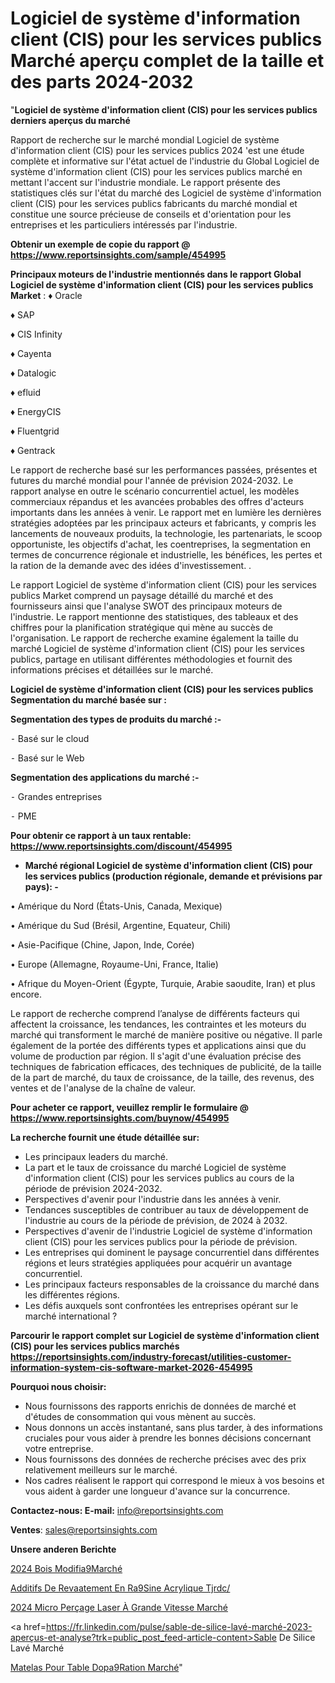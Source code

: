 # Logiciel de système d'information client (CIS) pour les services publics Marché aperçu complet de la taille et des parts 2024-2032

"<strong>Logiciel de système d'information client (CIS) pour les services publics derniers aperçus du marché</strong>

Rapport de recherche sur le marché mondial Logiciel de système d'information client (CIS) pour les services publics 2024 'est une étude complète et informative sur l'état actuel de l'industrie du Global Logiciel de système d'information client (CIS) pour les services publics marché en mettant l'accent sur l'industrie mondiale. Le rapport présente des statistiques clés sur l'état du marché des Logiciel de système d'information client (CIS) pour les services publics fabricants du marché mondial et constitue une source précieuse de conseils et d'orientation pour les entreprises et les particuliers intéressés par l'industrie.

<strong>Obtenir un exemple de copie du rapport @ <a href=https://www.reportsinsights.com/sample/454995>https://www.reportsinsights.com/sample/454995</a></strong>

<strong>Principaux moteurs de l'industrie mentionnés dans le rapport Global Logiciel de système d'information client (CIS) pour les services publics Market</strong> :
♦ Oracle

♦ SAP

♦ CIS Infinity

♦ Cayenta

♦ Datalogic

♦ efluid

♦ EnergyCIS

♦ Fluentgrid

♦ Gentrack

Le rapport de recherche basé sur les performances passées, présentes et futures du marché mondial pour l'année de prévision 2024-2032. Le rapport analyse en outre le scénario concurrentiel actuel, les modèles commerciaux répandus et les avancées probables des offres d'acteurs importants dans les années à venir. Le rapport met en lumière les dernières stratégies adoptées par les principaux acteurs et fabricants, y compris les lancements de nouveaux produits, la technologie, les partenariats, le scoop opportuniste, les objectifs d'achat, les coentreprises, la segmentation en termes de concurrence régionale et industrielle, les bénéfices, les pertes et la ration de la demande avec des idées d'investissement. .

Le rapport Logiciel de système d'information client (CIS) pour les services publics Market comprend un paysage détaillé du marché et des fournisseurs ainsi que l'analyse SWOT des principaux moteurs de l'industrie. Le rapport mentionne des statistiques, des tableaux et des chiffres pour la planification stratégique qui mène au succès de l'organisation. Le rapport de recherche examine également la taille du marché Logiciel de système d'information client (CIS) pour les services publics, partage en utilisant différentes méthodologies et fournit des informations précises et détaillées sur le marché.

<strong>Logiciel de système d'information client (CIS) pour les services publics Segmentation du marché basée sur :</strong>

<strong>Segmentation des types de produits du marché :-</strong>

⁃ Basé sur le cloud

⁃ Basé sur le Web

<strong>Segmentation des applications du marché :-</strong>

⁃ Grandes entreprises

⁃ PME

<strong>Pour obtenir ce rapport à un taux rentable: <a href=https://www.reportsinsights.com/discount/454995>https://www.reportsinsights.com/discount/454995</a></strong>
<ul>
  <li><strong>Marché régional Logiciel de système d'information client (CIS) pour les services publics (production régionale, demande et prévisions par pays): -</strong></li>
</ul>
• Amérique du Nord (États-Unis, Canada, Mexique)

• Amérique du Sud (Brésil, Argentine, Equateur, Chili)

• Asie-Pacifique (Chine, Japon, Inde, Corée)

• Europe (Allemagne, Royaume-Uni, France, Italie)

• Afrique du Moyen-Orient (Égypte, Turquie, Arabie saoudite, Iran) et plus encore.

Le rapport de recherche comprend l’analyse de différents facteurs qui affectent la croissance, les tendances, les contraintes et les moteurs du marché qui transforment le marché de manière positive ou négative. Il parle également de la portée des différents types et applications ainsi que du volume de production par région. Il s'agit d'une évaluation précise des techniques de fabrication efficaces, des techniques de publicité, de la taille de la part de marché, du taux de croissance, de la taille, des revenus, des ventes et de l'analyse de la chaîne de valeur.

<strong>Pour acheter ce rapport, veuillez remplir le formulaire @   <a href=https://www.reportsinsights.com/buynow/454995>https://www.reportsinsights.com/buynow/454995</a></strong>

<strong>La recherche fournit une étude détaillée sur:</strong>
<ul>
  <li>Les principaux leaders du marché.</li>
  <li>La part et le taux de croissance du marché Logiciel de système d'information client (CIS) pour les services publics au cours de la période de prévision 2024-2032.</li>
  <li>Perspectives d'avenir pour l'industrie dans les années à venir.</li>
  <li>Tendances susceptibles de contribuer au taux de développement de l'industrie au cours de la période de prévision, de 2024 à 2032.</li>
  <li>Perspectives d'avenir de l'industrie Logiciel de système d'information client (CIS) pour les services publics pour la période de prévision.</li>
  <li>Les entreprises qui dominent le paysage concurrentiel dans différentes régions et leurs stratégies appliquées pour acquérir un avantage concurrentiel.</li>
  <li>Les principaux facteurs responsables de la croissance du marché dans les différentes régions.</li>
  <li>Les défis auxquels sont confrontées les entreprises opérant sur le marché international ?</li>
</ul>

<strong>Parcourir le rapport complet sur Logiciel de système d'information client (CIS) pour les services publics marchés <a href=https://reportsinsights.com/industry-forecast/utilities-customer-information-system-cis-software-market-2026-454995>https://reportsinsights.com/industry-forecast/utilities-customer-information-system-cis-software-market-2026-454995</a></strong>

<strong>Pourquoi nous choisir:</strong>
<ul>
  <li>Nous fournissons des rapports enrichis de données de marché et d'études de consommation qui vous mènent au succès.</li>
  <li>Nous donnons un accès instantané, sans plus tarder, à des informations cruciales pour vous aider à prendre les bonnes décisions concernant votre entreprise.</li>
  <li>Nous fournissons des données de recherche précises avec des prix relativement meilleurs sur le marché.</li>
  <li>Nos cadres réalisent le rapport qui correspond le mieux à vos besoins et vous aident à garder une longueur d'avance sur la concurrence.</li>
</ul>
<strong>Contactez-nous:
</strong><strong>E-mail:</strong> <a href=mailto:info@reportsinsights.com>info@reportsinsights.com</a>

<strong>Ventes</strong>: <a href=mailto:sales@reportsinsights.com>sales@reportsinsights.com</a>

<strong>Unsere anderen Berichte</strong>

<a href=https://www.linkedin.com/pulse/2024-bois-modifi%C3%A9march%C3%A9-domaines-de-croissance-kxwef/>2024 Bois Modifia9Marché</a>

<a href=https://www.linkedin.com/pulse/additifs-de-rev%C3%AAtement-en-r%C3%A9sine-acrylique-tjrdc/>Additifs De Revaatement En Ra9Sine Acrylique Tjrdc/</a>

<a href=https://www.linkedin.com/pulse/2024-micro-perçage-laser-à-grande-vitesse-marché-wu9cc/>2024 Micro Perçage Laser À Grande Vitesse Marché</a>

<a href=https://fr.linkedin.com/pulse/sable-de-silice-lavé-marché-2023-aperçus-et-analyse?trk=public_post_feed-article-content>Sable De Silice Lavé Marché</a>

<a href=https://www.linkedin.com/pulse/matelas-pour-table-dop%C3%A9ration-march%C3%A9-analyse-hzutf/>Matelas Pour Table Dopa9Ration Marché</a>"
